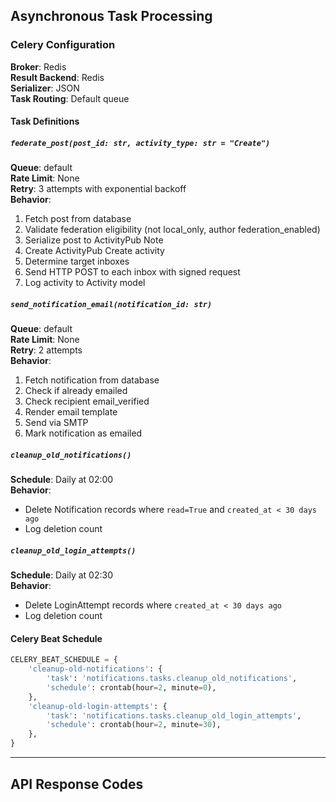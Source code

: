 ## Asynchronous Task Processing

### Celery Configuration

**Broker**: Redis  
**Result Backend**: Redis  
**Serializer**: JSON  
**Task Routing**: Default queue

#### Task Definitions

##### `federate_post(post_id: str, activity_type: str = "Create")`

**Queue**: default  
**Rate Limit**: None  
**Retry**: 3 attempts with exponential backoff  
**Behavior**:

1. Fetch post from database
2. Validate federation eligibility (not local_only, author federation_enabled)
3. Serialize post to ActivityPub Note
4. Create ActivityPub Create activity
5. Determine target inboxes
6. Send HTTP POST to each inbox with signed request
7. Log activity to Activity model

##### `send_notification_email(notification_id: str)`

**Queue**: default  
**Rate Limit**: None  
**Retry**: 2 attempts  
**Behavior**:

1. Fetch notification from database
2. Check if already emailed
3. Check recipient email_verified
4. Render email template
5. Send via SMTP
6. Mark notification as emailed

##### `cleanup_old_notifications()`

**Schedule**: Daily at 02:00  
**Behavior**:

- Delete Notification records where `read=True` and `created_at < 30 days ago`
- Log deletion count

##### `cleanup_old_login_attempts()`

**Schedule**: Daily at 02:30  
**Behavior**:

- Delete LoginAttempt records where `created_at < 30 days ago`
- Log deletion count

#### Celery Beat Schedule

```python
CELERY_BEAT_SCHEDULE = {
    'cleanup-old-notifications': {
        'task': 'notifications.tasks.cleanup_old_notifications',
        'schedule': crontab(hour=2, minute=0),
    },
    'cleanup-old-login-attempts': {
        'task': 'notifications.tasks.cleanup_old_login_attempts',
        'schedule': crontab(hour=2, minute=30),
    },
}
```

---

## API Response Codes
